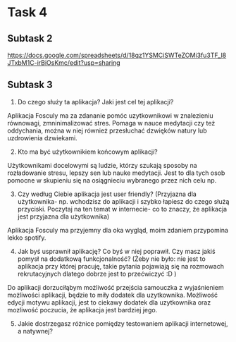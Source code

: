 # Task 4
## Subtask 2

https://docs.google.com/spreadsheets/d/18qz1YSMCiSWTeZOMi3fu3TF_l8JTxbM1C-irBiOsKmc/edit?usp=sharing

## Subtask 3 
 1. Do czego służy ta aplikacja? Jaki jest cel tej aplikacji?
 
 Aplikacja Fosculy ma za zdananie pomóc uzytkownikowi w znalezieniu równowagi, zmninimalizować stres. Pomaga w nauce medytacji czy też oddychania, można w niej również przesłuchać dzwięków natury lub uzdrowienia dzwiekami.
 
2. Kto ma być użytkownikiem końcowym aplikacji?

Użytkownikami docelowymi są ludzie, którzy szukają sposoby na rozładowanie stresu, lepszy sen lub nauke medytacji. Jest to dla tych osob pomocne w skupieniu się na osiągnieciu wybranego przez nich celu np. 

3. Czy według Ciebie aplikacja jest user friendly? (Przyjazna dla użytkownika- np. wchodzisz do aplikacji i szybko łapiesz do czego służą przyciski. Poczytaj na ten temat w internecie- co to znaczy, że aplikacja jest przyjazna dla użytkownika)

Aplikacja Fosculy ma przyjemny dla oka wygląd, moim zdaniem przypomina lekko spotify. 

4. Jak byś usprawnił aplikację? Co byś w niej poprawił. Czy masz jakiś pomysł na dodatkową funkcjonalność? (Żeby nie było: nie jest to aplikacja przy której pracuję, takie pytania pojawiają się na rozmowach rekrutacyjnych dlatego dobrze jest to przećwiczyć :D )

Do aplikacji dorzuciłąbym możliwość przejścia samouczka z wyjaśnieniem możliwości aplikacji, będzie to miły dodatek dla uzytkownika. Możliwość edycji motywu aplikacji, jest to ciekawy dodatek dla uzytkownika oraz mozliwość poczucia, że aplikacja jest bardziej jego.

5. Jakie dostrzegasz różnice pomiędzy testowaniem aplikacji internetowej, a natywnej?



